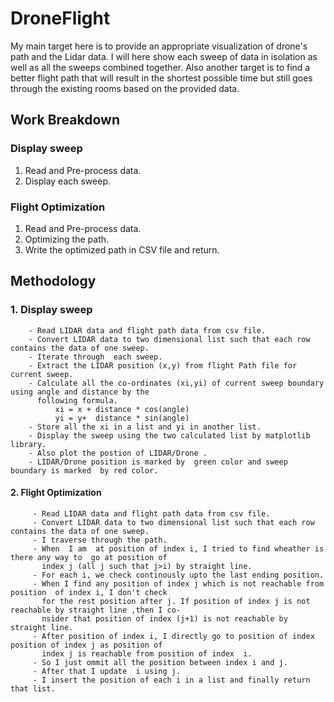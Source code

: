 # DroneFlight

My main target here is to provide an appropriate visualization of drone's path and the Lidar data. I will here show each sweep of data in isolation as well as all the sweeps combined together. Also another target is to find a better flight path that will result in the shortest possible time but still goes through the existing rooms based on the provided data.


## Work Breakdown

### Display sweep
1. Read and Pre-process data.
2. Display each sweep.

### Flight Optimization
1. Read and Pre-process data.
2. Optimizing the path.
3. Write the optimized path in CSV file and return.


## Methodology

### 1. Display sweep
        - Read LIDAR data and flight path data from csv file.
        - Convert LIDAR data to two dimensional list such that each row contains the data of one sweep.
        - Iterate through  each sweep.
        - Extract the LIDAR position (x,y) from flight Path file for current sweep.
        - Calculate all the co-ordinates (xi,yi) of current sweep boundary using angle and distance by the 
          following formula.
              xi = x + distance * cos(angle)
              yi = y+  distance * sin(angle)
        - Store all the xi in a list and yi in another list.
        - Display the sweep using the two calculated list by matplotlib library.
        - Also plot the postion of LIDAR/Drone .
        - LIDAR/Drone position is marked by  green color and sweep boundary is marked  by red color.

#### 2. Flight Optimization
         - Read LIDAR data and flight path data from csv file.
         - Convert LIDAR data to two dimensional list such that each row contains the data of one sweep.
         - I traverse through the path.
         - When  I am  at position of index i, I tried to find wheather is there any way to  go at position of
           index j (all j such that j>i) by straight line. 
         - For each i, we check continously upto the last ending position.
         - When I find any position of index j which is not reachable from position  of index i, I don't check
           for the rest position after j. If position of index j is not reachable by straight line ,then I co-
           nsider that position of index (j+1) is not reachable by straight line.
         - After position of index i, I directly go to position of index position of index j as position of 
           index j is reachable from position of index  i.
         - So I just ommit all the position between index i and j.
         - After that I update  i using j.
         - I insert the position of each i in a list and finally return that list.
         